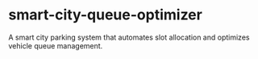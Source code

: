 # smart-city-queue-optimizer
A smart city parking system that automates slot allocation and optimizes vehicle queue management.
